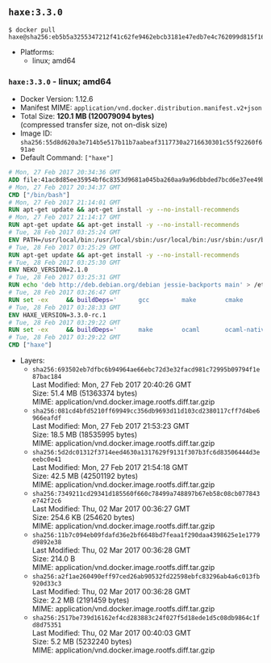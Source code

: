 ## `haxe:3.3.0`

```console
$ docker pull haxe@sha256:eb5b5a3255347212f41c62fe9462ebcb3181e47edb7e4c762099d815f16ce732
```

-	Platforms:
	-	linux; amd64

### `haxe:3.3.0` - linux; amd64

-	Docker Version: 1.12.6
-	Manifest MIME: `application/vnd.docker.distribution.manifest.v2+json`
-	Total Size: **120.1 MB (120079094 bytes)**  
	(compressed transfer size, not on-disk size)
-	Image ID: `sha256:55d8d620a3e714b5e517b11b7aabeaf3117730a2716630301c55f92260f691ae`
-	Default Command: `["haxe"]`

```dockerfile
# Mon, 27 Feb 2017 20:34:36 GMT
ADD file:41ac8d85ee35954bf6c8353d9681a045ba260aa9a96dbbded7bcd6e37ee49bea in / 
# Mon, 27 Feb 2017 20:34:37 GMT
CMD ["/bin/bash"]
# Mon, 27 Feb 2017 21:14:01 GMT
RUN apt-get update && apt-get install -y --no-install-recommends 		ca-certificates 		curl 		wget 	&& rm -rf /var/lib/apt/lists/*
# Mon, 27 Feb 2017 21:14:17 GMT
RUN apt-get update && apt-get install -y --no-install-recommends 		bzr 		git 		mercurial 		openssh-client 		subversion 				procps 	&& rm -rf /var/lib/apt/lists/*
# Tue, 28 Feb 2017 03:25:24 GMT
ENV PATH=/usr/local/bin:/usr/local/sbin:/usr/local/bin:/usr/sbin:/usr/bin:/sbin:/bin
# Tue, 28 Feb 2017 03:25:29 GMT
RUN apt-get update && apt-get install -y --no-install-recommends 		libgc1c2 		zlib1g 		libpcre3 	&& rm -rf /var/lib/apt/lists/*
# Tue, 28 Feb 2017 03:25:30 GMT
ENV NEKO_VERSION=2.1.0
# Tue, 28 Feb 2017 03:25:31 GMT
RUN echo 'deb http://deb.debian.org/debian jessie-backports main' > /etc/apt/sources.list.d/jessie-backports.list
# Tue, 28 Feb 2017 03:26:47 GMT
RUN set -ex 	&& buildDeps=' 		gcc 		make 		cmake 		libgc-dev 		libssl-dev 		libpcre3-dev 		zlib1g-dev 		apache2-dev 		libmariadb-client-lgpl-dev-compat 		libsqlite3-dev 		libmbedtls-dev 		libgtk2.0-dev 	' 	&& apt-get update && apt-get install -y $buildDeps --no-install-recommends && rm -rf /var/lib/apt/lists/* 		&& wget -O neko.tar.gz "http://nekovm.org/media/neko-2.1.0-src.tar.gz" 	&& echo "0c93d5fe96240510e2d1975ae0caa9dd8eadf70d916a868684f66a099a4acf96 *neko.tar.gz" | sha256sum -c - 	&& mkdir -p /usr/src/neko 	&& tar -xC /usr/src/neko --strip-components=1 -f neko.tar.gz 	&& rm neko.tar.gz 	&& cd /usr/src/neko 	&& cmake -DRELOCATABLE=OFF . 	&& make 	&& make install 		&& apt-get purge -y --auto-remove $buildDeps 	&& rm -rf /usr/src/neko ~/.cache
# Tue, 28 Feb 2017 03:28:33 GMT
ENV HAXE_VERSION=3.3.0-rc.1
# Tue, 28 Feb 2017 03:29:22 GMT
RUN set -ex 	&& buildDeps=' 		make 		ocaml 		ocaml-native-compilers 		camlp4 		libxml-light-ocaml-dev 		ocaml-findlib 		zlib1g-dev 		libpcre3-dev 	' 	&& apt-get update && apt-get install -y $buildDeps --no-install-recommends && rm -rf /var/lib/apt/lists/* 		&& git clone --recursive --depth 1 --branch 3.3.0-rc1 "https://github.com/HaxeFoundation/haxe.git" /usr/src/haxe 	&& cd /usr/src/haxe 	&& make OCAMLOPT=ocamlopt.opt 	&& make install INSTALL_DIR=/usr/local 	&& cd / && haxelib setup /usr/local/lib/haxe/lib 		&& apt-get purge -y --auto-remove $buildDeps 	&& rm -rf /usr/src/haxe ~/.cache
# Tue, 28 Feb 2017 03:29:22 GMT
CMD ["haxe"]
```

-	Layers:
	-	`sha256:693502eb7dfbc6b94964ae66ebc72d3e32facd981c72995b09794f1e87bac184`  
		Last Modified: Mon, 27 Feb 2017 20:40:26 GMT  
		Size: 51.4 MB (51363374 bytes)  
		MIME: application/vnd.docker.image.rootfs.diff.tar.gzip
	-	`sha256:081cd4bfd5210ff69949cc356db9693d11d103cd2380117cff7d4be6966eafdf`  
		Last Modified: Mon, 27 Feb 2017 21:53:23 GMT  
		Size: 18.5 MB (18535995 bytes)  
		MIME: application/vnd.docker.image.rootfs.diff.tar.gzip
	-	`sha256:5d2dc01312f3714eed4630a1317629f9131f307b3fc6d83506444d3eeebc0e41`  
		Last Modified: Mon, 27 Feb 2017 21:54:18 GMT  
		Size: 42.5 MB (42501192 bytes)  
		MIME: application/vnd.docker.image.rootfs.diff.tar.gzip
	-	`sha256:7349211cd29341d185560f660c78499a748897b67eb58c08cb077843e742f2c6`  
		Last Modified: Thu, 02 Mar 2017 00:36:27 GMT  
		Size: 254.6 KB (254620 bytes)  
		MIME: application/vnd.docker.image.rootfs.diff.tar.gzip
	-	`sha256:11b7c094eb09fdafd36e2bf6648bd7feaa1f290daa4398625e1e1779d9892e38`  
		Last Modified: Thu, 02 Mar 2017 00:36:28 GMT  
		Size: 214.0 B  
		MIME: application/vnd.docker.image.rootfs.diff.tar.gzip
	-	`sha256:a2f1ae260490eff97ced26ab90532fd22598ebfc83296ab4a6c013fb920d33c3`  
		Last Modified: Thu, 02 Mar 2017 00:36:28 GMT  
		Size: 2.2 MB (2191459 bytes)  
		MIME: application/vnd.docker.image.rootfs.diff.tar.gzip
	-	`sha256:2517be739d16162ef4cd283883c24f027f5d18ede1d5c08db9864c1fd8d75351`  
		Last Modified: Thu, 02 Mar 2017 00:40:03 GMT  
		Size: 5.2 MB (5232240 bytes)  
		MIME: application/vnd.docker.image.rootfs.diff.tar.gzip
